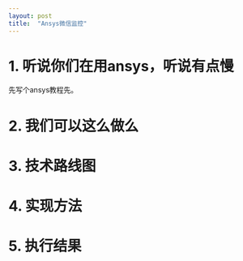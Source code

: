 ```yaml
---
layout: post
title:  "Ansys微信监控"
---
```


# 1. 听说你们在用ansys，听说有点慢

先写个ansys教程先。

# 2. 我们可以这么做么

# 3. 技术路线图

# 4. 实现方法

# 5. 执行结果
